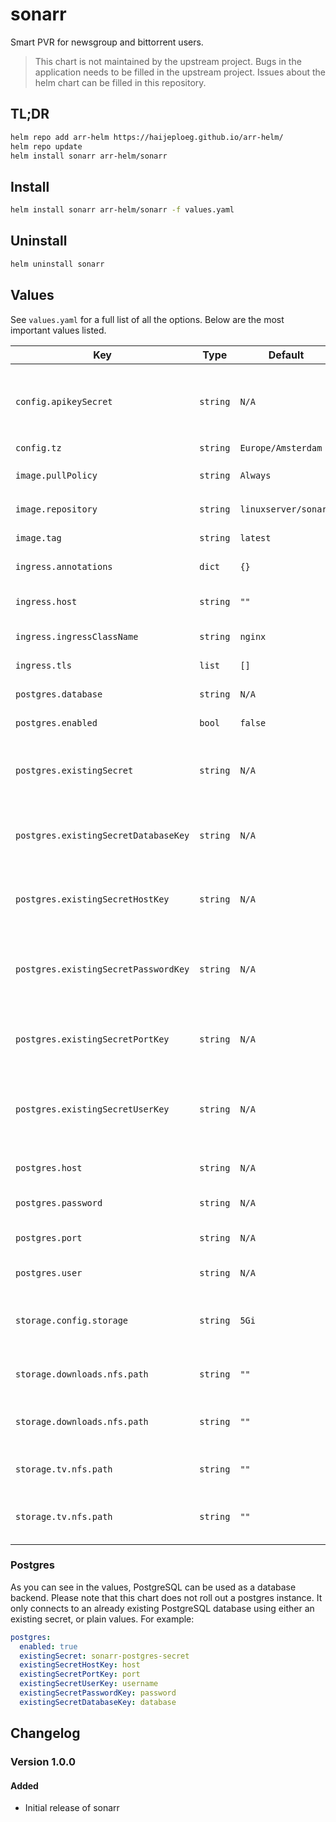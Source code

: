 # sonarr

Smart PVR for newsgroup and bittorrent users.

> This chart is not maintained by the upstream project. Bugs in the application needs to be filled in the upstream project. Issues about the helm chart can be filled in this repository.

## TL;DR

```bash
helm repo add arr-helm https://haijeploeg.github.io/arr-helm/
helm repo update
helm install sonarr arr-helm/sonarr
```

## Install

```bash
helm install sonarr arr-helm/sonarr -f values.yaml
```

## Uninstall

```bash
helm uninstall sonarr
```

## Values

See `values.yaml` for a full list of all the options. Below are the most important values listed.

| Key | Type | Default | Description |
| --- | --- | --- | --- |
| `config.apikeySecret` | `string` | `N/A` | The existing secret containing the api key. The key should be `apikey` |
| `config.tz` | `string` | `Europe/Amsterdam` | The timezone |
| `image.pullPolicy` | `string` | `Always` | The `imagePullPolicy` setting |
| `image.repository` | `string` | `linuxserver/sonarr` | The image to use |
| `image.tag` | `string` | `latest` | The tag of the image to use |
| `ingress.annotations` | `dict` | `{}` | Annotations for the ingress |
| `ingress.host` | `string` | `""` | The hostname to run the application |
| `ingress.ingressClassName` | `string` | `nginx` | The className of the ingress |
| `ingress.tls` | `list` | `[]` | TLS settings for the ingress |
| `postgres.database` | `string` | `N/A` | The name of the database |
| `postgres.enabled` | `bool` | `false` | Enable postgres backend |
| `postgres.existingSecret` | `string` | `N/A` | The name of the secret that holds the information of Postgres |
| `postgres.existingSecretDatabaseKey` | `string` | `N/A` | The key withing the `existingSecret` that holds the postgres host |
| `postgres.existingSecretHostKey` | `string` | `N/A` | The key withing the `existingSecret` that holds the postgres host |
| `postgres.existingSecretPasswordKey` | `string` | `N/A` | The key withing the `existingSecret` that holds the postgres password |
| `postgres.existingSecretPortKey` | `string` | `N/A` | The key withing the `existingSecret` that holds the postgres port |
| `postgres.existingSecretUserKey` | `string` | `N/A` | The key withing the `existingSecret` that holds the postgres username |
| `postgres.host` | `string` | `N/A` | Hostname of the postgres database |
| `postgres.password` | `string` | `N/A` | The postgres password |
| `postgres.port` | `string` | `N/A` | The port to connect to the database |
| `postgres.user` | `string` | `N/A` | The postgres username |
| `storage.config.storage` | `string` | `5Gi` | The amount of storage mounted on the configuration folder |
| `storage.downloads.nfs.path` | `string` | `""` | The fqdn to the server hosting the NFS share |
| `storage.downloads.nfs.path` | `string` | `""` | The path on the NFS server that holds the downloads |
| `storage.tv.nfs.path` | `string` | `""` | The fqdn to the server hosting the NFS share |
| `storage.tv.nfs.path` | `string` | `""` | The path on the NFS server that holds the tv shows |

### Postgres

As you can see in the values, PostgreSQL can be used as a database backend. Please note that this chart does not roll out a postgres instance. It only connects to an already existing PostgreSQL database using either an existing secret, or plain values. For example:

```yaml
postgres:
  enabled: true
  existingSecret: sonarr-postgres-secret
  existingSecretHostKey: host
  existingSecretPortKey: port
  existingSecretUserKey: username
  existingSecretPasswordKey: password
  existingSecretDatabaseKey: database
```

## Changelog

### Version 1.0.0

#### Added

- Initial release of sonarr
